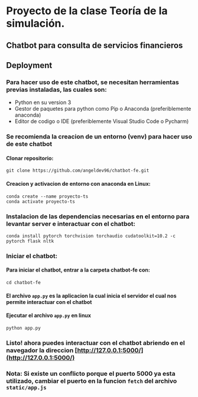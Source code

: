 # Proyecto de la clase Teoría de la simulación.
## Chatbot para consulta de servicios financieros


## Deployment

### Para hacer uso de este chatbot, se necesitan herramientas previas instaladas, las cuales son:

- Python en su version 3
- Gestor de paquetes para python como Pip o Anaconda (preferiblemente anaconda)
- Editor de codigo o IDE (preferiblemente Visual Studio Code o Pycharm)

### Se recomienda la creacion de un entorno (venv) para hacer uso de este chatbot

#### Clonar repositorio:
```
git clone https://github.com/angeldev96/chatbot-fe.git
```

#### Creacion y activacion de entorno con anaconda en Linux:
```
conda create --name proyecto-ts
conda activate proyecto-ts
```

### Instalacion de las dependencias necesarias en el entorno para levantar server e interactuar con el chatbot:

```
conda install pytorch torchvision torchaudio cudatoolkit=10.2 -c pytorch flask nltk

```

### Iniciar el chatbot:
#### Para iniciar el chatbot, entrar a la carpeta chatbot-fe con:
`cd chatbot-fe`
#### El archivo `app.py` es la aplicacion la cual inicia el servidor el cual nos permite interactuar con el chatbot
#### Ejecutar el archivo `app.py` en linux
```
python app.py
```

### Listo! ahora puedes interactuar con el chatbot abriendo en el navegador la direccion [http://127.0.0.1:5000/](http://127.0.0.1:5000/)

### Nota: Si existe un conflicto porque el puerto 5000 ya esta utilizado, cambiar el puerto en la funcion `fetch` del archivo `static/app.js`
